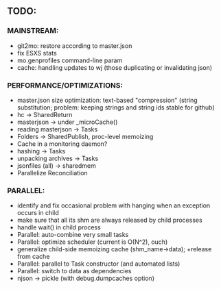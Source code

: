 ## TODO:

### MAINSTREAM:
- git2mo: restore according to master.json
- fix ESXS stats
- mo.genprofiles command-line param
- cache: handling updates to wj (those duplicating or invalidating json)
  
### PERFORMANCE/OPTIMIZATIONS:
- master.json size optimization: text-based "compression" (string substitution; problem: keeping strings and string ids stable for github) 
- hc -> SharedReturn
- masterjson -> under _microCache()
- reading masterjson -> Tasks
- Folders -> SharedPublish, proc-level memoizing
- Cache in a monitoring daemon?
- hashing -> Tasks
- unpacking archives -> Tasks
- jsonfiles (all) -> sharedmem
- Parallelize Reconciliation

### PARALLEL:
- identify and fix occasional problem with hanging when an exception occurs in child
- make sure that all its shm are always released by child processes
- handle wait() in child process
- Parallel: auto-combine very small tasks
- Parallel: optimize scheduler (current is O(N^2), ouch)
- generalize child-side memoizing cache (shm_name->data); +release from cache
- Parallel: parallel to Task constructor (and automated lists)
- Parallel: switch to data as dependencies
- njson -> pickle (with debug.dumpcaches option)
